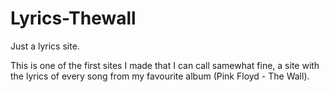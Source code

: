 # Lyrics-Thewall
Just a lyrics site.

This is one of the first sites I made that I can call samewhat fine,
a site with the lyrics of every song from my favourite album (Pink Floyd - The Wall).
